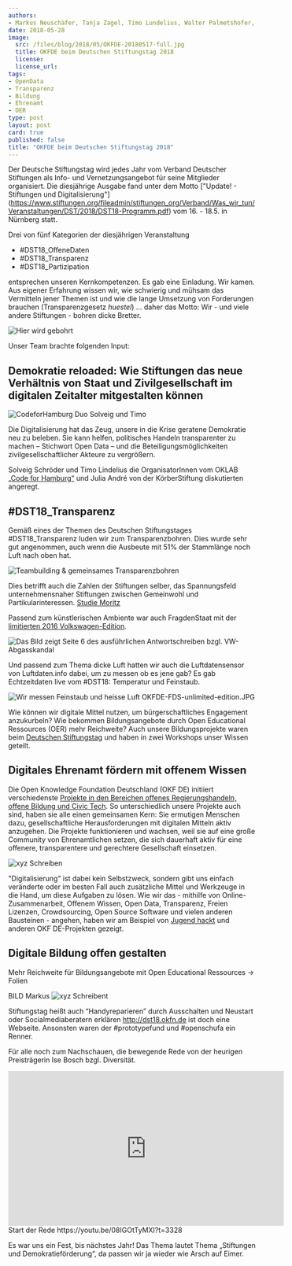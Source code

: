 ```yaml
---
authors: 
- Markus Neuschäfer, Tanja Zagel, Timo Lundelius, Walter Palmetshofer,
date: 2018-05-28
image:
  src: /files/blog/2018/05/OKFDE-20180517-full.jpg
  title: OKFDE beim Deutschen Stiftungstag 2018
  license: 
  license_url: 
tags:
- OpenData
- Transparenz
- Bildung
- Ehrenamt
- OER
type: post
layout: post
card: true
published: false
title: "OKFDE beim Deutschen Stiftungstag 2018"
---
```


Der Deutsche Stiftungstag wird jedes Jahr vom Verband Deutscher Stiftungen als Info- und Vernetzungsangebot für seine Mitglieder organisiert. Die diesjährige Ausgabe fand unter dem Motto ["Update! - Stiftungen und Digitalisierung"] (https://www.stiftungen.org/fileadmin/stiftungen_org/Verband/Was_wir_tun/Veranstaltungen/DST/2018/DST18-Programm.pdf) vom 16. - 18.5. in Nürnberg statt. 


Drei von fünf Kategorien der diesjährigen Veranstaltung 
- #DST18_OffeneDaten 
- #DST18_Transparenz
- #DST18_Partizipation

entsprechen unseren Kernkompetenzen. Es gab eine Einladung. Wir kamen. 
Aus eigener Erfahrung wissen wir, wie schwierig und mühsam das Vermitteln jener Themen ist und wie die lange Umsetzung von Forderungen brauchen (Transparenzgesetz *huestel*) … daher das Motto: Wir - und viele andere Stiftungen - bohren dicke Bretter.

![Hier wird gebohrt](/files/blog/2018/05/OKFDE-20180517-bohren.jpg "Bohren")

Unser Team brachte folgenden Input:

## Demokratie reloaded: Wie Stiftungen das neue Verhältnis von Staat und Zivilgesellschaft im digitalen Zeitalter mitgestalten können

![CodeforHamburg Duo Solveig und Timo](/files/blog/2018/05/OKFDE-Timo-DST18.jpg "Hamburger")


Die Digitalisierung hat das Zeug, unsere in die Krise geratene Demokratie neu zu beleben. Sie kann helfen, politisches Handeln transparenter zu machen – Stichwort Open Data – und die Beteiligungsmöglichkeiten zivilgesellschaftlicher Akteure zu vergrößern. 

Solveig Schröder und Timo Lindelius die OrganisatorInnen vom OKLAB [„Code for Hamburg“](http://codeforhamburg.org) und Julia André von der KörberStiftung diskutierten angeregt. 



## #DST18_Transparenz

Gemäß eines der Themen des Deutschen Stiftungstages #DST18_Transparenz luden wir zum Transparenzbohren. Dies wurde sehr gut angenommen, auch wenn die Ausbeute mit 51% der Stammlänge noch Luft nach oben hat.

![Teambuilding & gemeinsames Transparenzbohren](/files/blog/2018/05/OKFDE-20180517-closeup.jpg "geht mehr")


Dies betrifft auch die Zahlen der Stiftungen selber, das Spannungsfeld unternehmensnaher Stiftungen zwischen Gemeinwohl und Partikularinteressen. [Studie Moritz](http://docplayer.org/30020429-Unternehmensnahe-stiftungen-im-spannungsfeld-zwischen-gemeinwohl-und-partikularinteressen-eine-exploration-im-bereich-wissenschaft.html)

Passend zum künstlerischen Ambiente war auch FragdenStaat mit der [limitierten 2016 Volkswagen-Edition](http://000000.limited/edition2016). 

![Das Bild zeigt Seite 6 des ausführlichen Antwortschreiben bzgl. VW-Abgasskandal](/files/blog/2018/05/OKFDE-FDS-unlimited-edition.JPG "geht mehr")


Und passend zum Thema dicke Luft hatten wir auch die Luftdatensensor von Luftdaten.info dabei, um zu messen ob es jene gab? Es gab Echtzeitdaten live vom #DST18: Temperatur und Feinstaub.

![Wir messen Feinstaub und heisse Luft](/files/blog/2018/05/2018518-OKFDE-DST18-sensor.jpg "geht mehr")
OKFDE-FDS-unlimited-edition.JPG

Wie können wir digitale Mittel nutzen, um bürgerschaftliches Engagement anzukurbeln? Wie bekommen Bildungsangebote durch Open Educational Ressources (OER) mehr Reichweite? Auch unsere Bildungsprojekte waren beim [Deutschen Stiftungstag](https://www.stiftungen.org/verband/was-wir-tun/vernetzungsangebote/deutscher-stiftungstag.html) und haben in zwei Workshops unser Wissen geteilt. 

## Digitales Ehrenamt fördern mit offenem Wissen
Die Open Knowledge Foundation Deutschland (OKF DE) initiiert verschiedenste [Projekte in den Bereichen offenes Regierungshandeln, offene Bildung und Civic Tech](https://okfn.de/projekte/). So unterschiedlich unsere Projekte auch sind, haben sie alle einen gemeinsamen Kern: Sie ermutigen Menschen dazu, gesellschaftliche Herausforderungen mit digitalen Mitteln aktiv anzugehen. Die Projekte funktionieren und wachsen, weil sie auf eine große Community von Ehrenamtlichen setzen, die sich dauerhaft aktiv für eine offenere, transparentere und gerechtere Gesellschaft einsetzen. 


![xyz Schreiben](/files/blog/2018/05/OKFDE-20180518-Tanja-Markus.jpg "geht mehr")



"Digitalisierung" ist dabei kein Selbstzweck, sondern gibt uns einfach veränderte oder im besten Fall auch zusätzliche Mittel und Werkzeuge in die Hand, um diese Aufgaben zu lösen. Wie wir das - mithilfe von Online-Zusammenarbeit, Offenem Wissen, Open Data, Transparenz, Freien Lizenzen, Crowdsourcing, Open Source Software und vielen anderen Bausteinen - angehen, haben wir am Beispiel von [Jugend hackt](https://jugendhackt.org/) und anderen OKF DE-Projekten gezeigt.

## Digitale Bildung offen gestalten 
Mehr Reichweite für Bildungsangebote mit Open Educational Ressources
-> Folien

BILD Markus
![xyz Schreibent](/files/blog/2018/05/OKFDE-20180518-Markus.jpg "geht mehr")


Stiftungstag heißt auch “Handyreparieren” durch Ausschalten und Neustart oder Socialmediaberatern erklären http://dst18.okfn.de ist doch eine Webseite. Ansonsten waren der #prototypefund und #openschufa ein Renner. 


Für alle noch zum Nachschauen, die bewegende Rede von der heurigen Preisträgerin Ise Bosch bzgl. Diversität.

<iframe width="560" height="315" src="https://www.youtube.com/embed/08IGOtTyMXI" frameborder="0" allow="autoplay; encrypted-media" allowfullscreen></iframe> Start der Rede https://youtu.be/08IGOtTyMXI?t=3328


Es war uns ein Fest, bis nächstes Jahr! 
Das Thema lautet Thema „Stiftungen und Demokratieförderung“, da passen wir ja wieder wie Arsch auf Eimer. 
